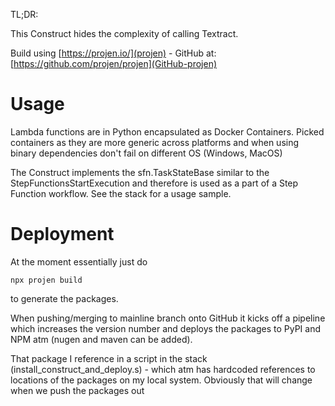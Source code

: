 TL;DR:

This Construct hides the complexity of calling Textract.

Build using [https://projen.io/](projen) - GitHub at: [https://github.com/projen/projen](GitHub-projen)

# Usage

Lambda functions are in Python encapsulated as Docker Containers. Picked containers as they are more generic across platforms and when using binary dependencies don't fail on different OS (Windows, MacOS)

The Construct implements the sfn.TaskStateBase similar to the StepFunctionsStartExecution and therefore is used as a part of a Step Function workflow. See the stack for a usage sample.

# Deployment

At the moment essentially just do

```
npx projen build
```

to generate the packages.

When pushing/merging to mainline branch onto GitHub it kicks off a pipeline which increases the version number and deploys the packages to PyPI and NPM atm (nugen and maven can be added).

That package I reference in a script in the stack (install_construct_and_deploy.s) - which atm has hardcoded references to locations of the packages on my local system.
Obviously that will change when we push the packages out
